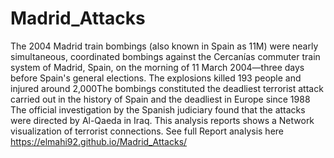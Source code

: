 # Madrid_Attacks
The 2004 Madrid train bombings (also known in Spain as 11M) were nearly simultaneous, coordinated bombings against the Cercanías commuter train system of Madrid, Spain, on the morning of 11 March 2004—three days before Spain's general elections. The explosions killed 193 people and injured around 2,000The bombings constituted the deadliest terrorist attack carried out in the history of Spain and the deadliest in Europe since 1988 The official investigation by the Spanish judiciary found that the attacks were directed by Al-Qaeda in Iraq. This analysis reports shows a   Network visualization of terrorist connections.
See full Report analysis here https://elmahi92.github.io/Madrid_Attacks/
